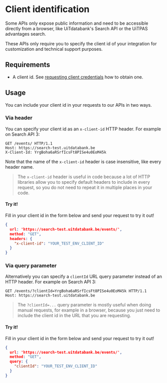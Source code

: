 # Client identification

Some APIs only expose public information and need to be accessible directly from a browser, like UiTdatabank's Search API or the UiTPAS advantages search.

These APIs only require you to specify the client id of your integration for customization and technical support purposes.

## Requirements

-  A client id. See [requesting client credentials](./requesting-credentials.md) how to obtain one.

## Usage

You can include your client id in your requests to our APIs in two ways.

### Via header

You can specify your client id as an `x-client-id` HTTP header. For example on Search API 3:

```http
GET /events/ HTTP/1.1
Host: https://search-test.uitdatabank.be
X-Client-Id: YrgBoha6aRSrfIcsFt8PISe4u0EoM45k
```

Note that the name of the `x-client-id` header is case insensitive, like every header name.

> The `x-client-id` header is useful in code because a lot of HTTP libraries allow you to specify default headers to include in every request, so you do not need to repeat it in multiple places in your code.

#### Try it!

Fill in your client id in the form below and send your request to try it out!

```json http
{
  url: 'https://search-test.uitdatabank.be/events/',
  method: "GET",
  headers: {
    "x-client-id": "YOUR_TEST_ENV_CLIENT_ID"
  }
}
```

### Via query parameter

Alternatively you can specify a `clientId` URL query parameter instead of an HTTP header. For example on Search API 3:

```http
GET /events/?clientId=YrgBoha6aRSrfIcsFt8PISe4u0EoM45k HTTP/1.1
Host: https://search-test.uitdatabank.be
```

> The `?clientId=...` query parameter is mostly useful when doing manual requests, for example in a browser, because you just need to include the client id in the URL that you are requesting.

#### Try it!

Fill in your client id in the form below and send your request to try it out!

```json http
{
  url: 'https://search-test.uitdatabank.be/events/',
  method: "GET",
  query: {
    "clientId": "YOUR_TEST_ENV_CLIENT_ID"
  }
}
```
